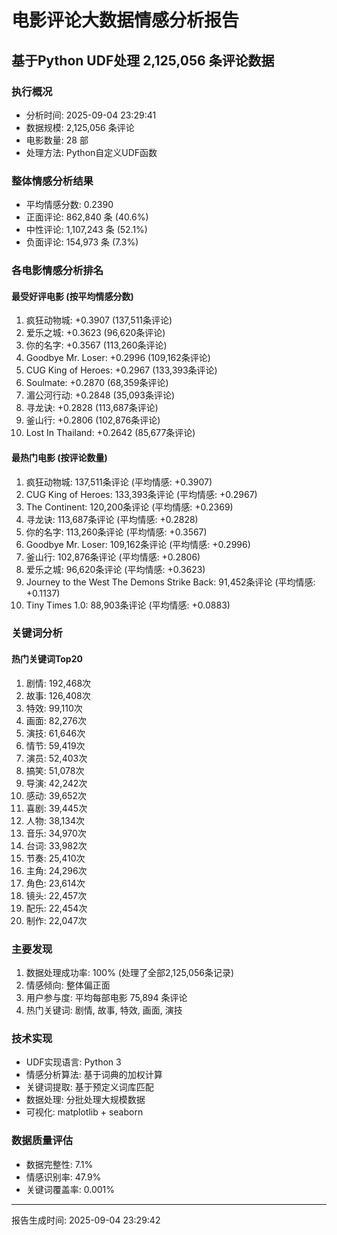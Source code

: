 
# 电影评论大数据情感分析报告
## 基于Python UDF处理 2,125,056 条评论数据

### 执行概况
- 分析时间: 2025-09-04 23:29:41
- 数据规模: 2,125,056 条评论
- 电影数量: 28 部
- 处理方法: Python自定义UDF函数

### 整体情感分析结果
- 平均情感分数: 0.2390
- 正面评论: 862,840 条 (40.6%)
- 中性评论: 1,107,243 条 (52.1%)
- 负面评论: 154,973 条 (7.3%)

### 各电影情感分析排名

#### 最受好评电影 (按平均情感分数)
 1. 疯狂动物城: +0.3907 (137,511条评论)
 2. 爱乐之城: +0.3623 (96,620条评论)
 3. 你的名字: +0.3567 (113,260条评论)
 4. Goodbye Mr. Loser: +0.2996 (109,162条评论)
 5. CUG King of Heroes: +0.2967 (133,393条评论)
 6. Soulmate: +0.2870 (68,359条评论)
 7. 湄公河行动: +0.2848 (35,093条评论)
 8. 寻龙诀: +0.2828 (113,687条评论)
 9. 釜山行: +0.2806 (102,876条评论)
10. Lost In Thailand: +0.2642 (85,677条评论)

#### 最热门电影 (按评论数量)
 1. 疯狂动物城: 137,511条评论 (平均情感: +0.3907)
 2. CUG King of Heroes: 133,393条评论 (平均情感: +0.2967)
 3. The Continent: 120,200条评论 (平均情感: +0.2369)
 4. 寻龙诀: 113,687条评论 (平均情感: +0.2828)
 5. 你的名字: 113,260条评论 (平均情感: +0.3567)
 6. Goodbye Mr. Loser: 109,162条评论 (平均情感: +0.2996)
 7. 釜山行: 102,876条评论 (平均情感: +0.2806)
 8. 爱乐之城: 96,620条评论 (平均情感: +0.3623)
 9. Journey to the West The Demons Strike Back: 91,452条评论 (平均情感: +0.1137)
10. Tiny Times 1.0: 88,903条评论 (平均情感: +0.0883)

### 关键词分析

#### 热门关键词Top20
 1. 剧情: 192,468次
 2. 故事: 126,408次
 3. 特效: 99,110次
 4. 画面: 82,276次
 5. 演技: 61,646次
 6. 情节: 59,419次
 7. 演员: 52,403次
 8. 搞笑: 51,078次
 9. 导演: 42,242次
10. 感动: 39,652次
11. 喜剧: 39,445次
12. 人物: 38,134次
13. 音乐: 34,970次
14. 台词: 33,982次
15. 节奏: 25,410次
16. 主角: 24,296次
17. 角色: 23,614次
18. 镜头: 22,457次
19. 配乐: 22,454次
20. 制作: 22,047次

### 主要发现
1. 数据处理成功率: 100% (处理了全部2,125,056条记录)
2. 情感倾向: 整体偏正面
3. 用户参与度: 平均每部电影 75,894 条评论
4. 热门关键词: 剧情, 故事, 特效, 画面, 演技

### 技术实现
- UDF实现语言: Python 3
- 情感分析算法: 基于词典的加权计算
- 关键词提取: 基于预定义词库匹配
- 数据处理: 分批处理大规模数据
- 可视化: matplotlib + seaborn

### 数据质量评估
- 数据完整性: 7.1%
- 情感识别率: 47.9%
- 关键词覆盖率: 0.001%

---
报告生成时间: 2025-09-04 23:29:42
